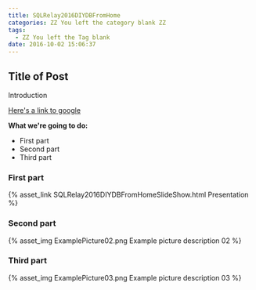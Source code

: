 ```yaml
---
title: SQLRelay2016DIYDBFromHome
categories: ZZ You left the category blank ZZ
tags:
  - ZZ You left the Tag blank
date: 2016-10-02 15:06:37
---
```


## Title of Post

Introduction

[Here's a link to google](www.google.com)

**What we're going to do:**

* First part
* Second part
* Third part

### First part

{% asset_link SQLRelay2016DIYDBFromHomeSlideShow.html Presentation %}

### Second part

{% asset_img ExamplePicture02.png Example picture description 02 %}

### Third part

{% asset_img ExamplePicture03.png Example picture description 03 %}
